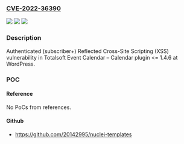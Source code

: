 ### [CVE-2022-36390](https://cve.mitre.org/cgi-bin/cvename.cgi?name=CVE-2022-36390)
![](https://img.shields.io/static/v1?label=Product&message=Event%20Calendar%20%E2%80%93%20Calendar%20(WordPress%20plugin)&color=blue)
![](https://img.shields.io/static/v1?label=Version&message=%3C%3D%201.4.6%3C%3D%201.4.6%20&color=brighgreen)
![](https://img.shields.io/static/v1?label=Vulnerability&message=CWE-79%20Cross-site%20Scripting%20(XSS)&color=brighgreen)

### Description

Authenticated (subscriber+) Reflected Cross-Site Scripting (XSS) vulnerability in Totalsoft Event Calendar – Calendar plugin <= 1.4.6 at WordPress.

### POC

#### Reference
No PoCs from references.

#### Github
- https://github.com/20142995/nuclei-templates

